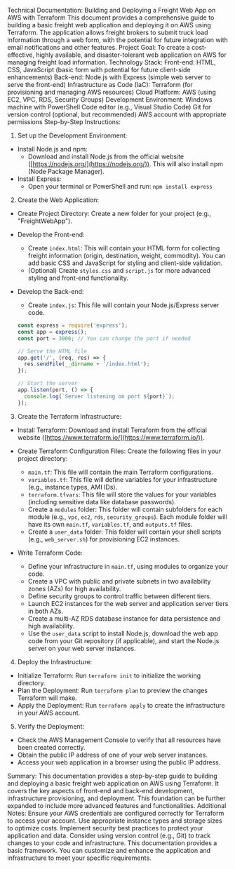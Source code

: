 Technical Documentation: Building and Deploying a Freight Web App on AWS with Terraform
This document provides a comprehensive guide to building a basic freight web application and deploying it on AWS using Terraform. The application allows freight brokers to submit truck load information through a web form, with the potential for future integration with email notifications and other features.
Project Goal:
To create a cost-effective, highly available, and disaster-tolerant web application on AWS for managing freight load information.
Technology Stack:
Front-end: HTML, CSS, JavaScript (basic form with potential for future client-side enhancements)
Back-end: Node.js with Express (simple web server to serve the front-end)
Infrastructure as Code (IaC): Terraform (for provisioning and managing AWS resources)
Cloud Platform: AWS (using EC2, VPC, RDS, Security Groups)
Development Environment:
Windows machine with PowerShell
Code editor (e.g., Visual Studio Code)
Git for version control (optional, but recommended)
AWS account with appropriate permissions
Step-by-Step Instructions:
1. Set up the Development Environment:



*   Install Node.js and npm:
    *   Download and install Node.js from the official website ([https://nodejs.org/](https://nodejs.org/)). This will also install npm (Node Package Manager).
*   Install Express:
    *   Open your terminal or PowerShell and run: `npm install express`


2. Create the Web Application:



*   Create Project Directory: Create a new folder for your project (e.g., "FreightWebApp").
*   Develop the Front-end:
    *   Create `index.html`: This will contain your HTML form for collecting freight information (origin, destination, weight, commodity). You can add basic CSS and JavaScript for styling and client-side validation.
    *   (Optional) Create `styles.css` and `script.js` for more advanced styling and front-end functionality.
*   Develop the Back-end:
    *   Create `index.js`: This file will contain your Node.js/Express server code.

    ```javascript
    const express = require('express');
    const app = express();
    const port = 3000; // You can change the port if needed

    // Serve the HTML file
    app.get('/', (req, res) => {
      res.sendFile(__dirname + '/index.html');
    });

    // Start the server
    app.listen(port, () => {
      console.log(`Server listening on port ${port}`);
    });
    ```


3. Create the Terraform Infrastructure:



*   Install Terraform: Download and install Terraform from the official website ([https://www.terraform.io/](https://www.terraform.io/)).
*   Create Terraform Configuration Files: Create the following files in your project directory:

    *   `main.tf`: This file will contain the main Terraform configurations.
    *   `variables.tf`: This file will define variables for your infrastructure (e.g., instance types, AMI IDs).
    *   `terraform.tfvars`: This file will store the values for your variables (including sensitive data like database passwords).
    *   Create a `modules` folder: This folder will contain subfolders for each module (e.g., `vpc`, `ec2`, `rds`, `security_groups`). Each module folder will have its own `main.tf`, `variables.tf`, and `outputs.tf` files.
    *   Create a `user_data` folder: This folder will contain your shell scripts (e.g., `web_server.sh`) for provisioning EC2 instances.

*   Write Terraform Code:
    *   Define your infrastructure in `main.tf`, using modules to organize your code.
    *   Create a VPC with public and private subnets in two availability zones (AZs) for high availability.
    *   Define security groups to control traffic between different tiers.
    *   Launch EC2 instances for the web server and application server tiers in both AZs.
    *   Create a multi-AZ RDS database instance for data persistence and high availability.
    *   Use the `user_data` script to install Node.js, download the web app code from your Git repository (if applicable), and start the Node.js server on your web server instances.


4. Deploy the Infrastructure:



*   Initialize Terraform: Run `terraform init` to initialize the working directory.
*   Plan the Deployment: Run `terraform plan` to preview the changes Terraform will make.
*   Apply the Deployment: Run `terraform apply` to create the infrastructure in your AWS account.


5. Verify the Deployment:



*   Check the AWS Management Console to verify that all resources have been created correctly.
*   Obtain the public IP address of one of your web server instances.
*   Access your web application in a browser using the public IP address.


Summary:
This documentation provides a step-by-step guide to building and deploying a basic freight web application on AWS using Terraform. It covers the key aspects of front-end and back-end development, infrastructure provisioning, and deployment. This foundation can be further expanded to include more advanced features and functionalities.
Additional Notes:
Ensure your AWS credentials are configured correctly for Terraform to access your account.
Use appropriate instance types and storage sizes to optimize costs.
Implement security best practices to protect your application and data.
Consider using version control (e.g., Git) to track changes to your code and infrastructure.
This documentation provides a basic framework. You can customize and enhance the application and infrastructure to meet your specific requirements.

